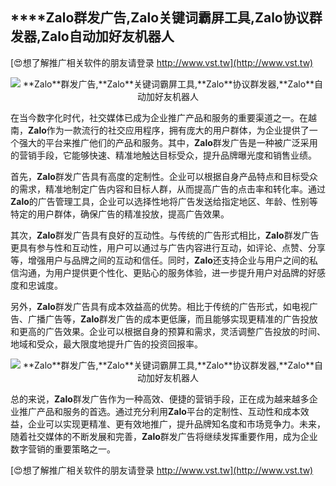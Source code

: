 ## ****Zalo**群发广告,**Zalo**关键词霸屏工具,**Zalo**协议群发器,**Zalo**自动加好友机器人**

[😍想了解推广相关软件的朋友请登录 http://www.vst.tw](http://www.vst.tw)

 <center><img src="https://vst.tw/MP4/tuiguang/png/3.png" alt="**Zalo**群发广告,**Zalo**关键词霸屏工具,**Zalo**协议群发器,**Zalo**自动加好友机器人"></center>

在当今数字化时代，社交媒体已成为企业推广产品和服务的重要渠道之一。在越南，**Zalo**作为一款流行的社交应用程序，拥有庞大的用户群体，为企业提供了一个强大的平台来推广他们的产品和服务。其中，**Zalo**群发广告是一种被广泛采用的营销手段，它能够快速、精准地触达目标受众，提升品牌曝光度和销售业绩。

首先，**Zalo**群发广告具有高度的定制性。企业可以根据自身产品特点和目标受众的需求，精准地制定广告内容和目标人群，从而提高广告的点击率和转化率。通过**Zalo**的广告管理工具，企业可以选择性地将广告发送给指定地区、年龄、性别等特定的用户群体，确保广告的精准投放，提高广告效果。

其次，**Zalo**群发广告具有良好的互动性。与传统的广告形式相比，**Zalo**群发广告更具有参与性和互动性，用户可以通过与广告内容进行互动，如评论、点赞、分享等，增强用户与品牌之间的互动和信任。同时，**Zalo**还支持企业与用户之间的私信沟通，为用户提供更个性化、更贴心的服务体验，进一步提升用户对品牌的好感度和忠诚度。

另外，**Zalo**群发广告具有成本效益高的优势。相比于传统的广告形式，如电视广告、广播广告等，**Zalo**群发广告的成本更低廉，而且能够实现更精准的广告投放和更高的广告效果。企业可以根据自身的预算和需求，灵活调整广告投放的时间、地域和受众，最大限度地提升广告的投资回报率。

 <center><img src="https://vst.tw/MP4/tuiguang/png/5.png" alt="**Zalo**群发广告,**Zalo**关键词霸屏工具,**Zalo**协议群发器,**Zalo**自动加好友机器人"></center>

总的来说，**Zalo**群发广告作为一种高效、便捷的营销手段，正在成为越来越多企业推广产品和服务的首选。通过充分利用**Zalo**平台的定制性、互动性和成本效益，企业可以实现更精准、更有效地推广，提升品牌知名度和市场竞争力。未来，随着社交媒体的不断发展和完善，**Zalo**群发广告将继续发挥重要作用，成为企业数字营销的重要策略之一。

[😍想了解推广相关软件的朋友请登录 http://www.vst.tw](http://www.vst.tw)




